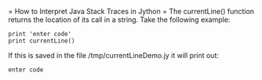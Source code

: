 = How to Interpret Java Stack Traces in Jython =
The currentLine() function returns the location of its call in a string.  Take the following example:

~~~~~
print 'enter code'
print currentLine()
~~~~~

If this is saved in the file /tmp/currentLineDemo.jy it will print out:
~~~~~
enter code

~~~~~
